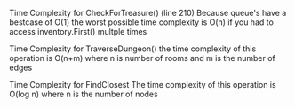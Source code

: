 Time Complexity for CheckForTreasure() (line 210)
Because queue's have a bestcase of O(1) the worst possible time complexity 
is O(n) if you had to access inventory.First()  multple times

Time Complexity for TraverseDungeon()
the time complexity of this operation is O(n+m) where n is number of 
rooms and m is the number of edges

Time Complexity for FindClosest
The time complexity of this operation is O(log n) where n is the number of nodes

